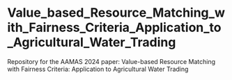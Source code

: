 # Value_based_Resource_Matching_with_Fairness_Criteria_Application_to_Agricultural_Water_Trading
Repository for the AAMAS 2024 paper: Value-based Resource Matching with Fairness Criteria: Application to Agricultural Water Trading
